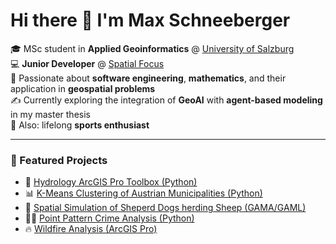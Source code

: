 # Hi there 👋 I'm Max Schneeberger

🎓 MSc student in **Applied Geoinformatics** @ [University of Salzburg](https://www.plus.ac.at/?lang=en)  
💻 **Junior Developer** @ [Spatial Focus](https://www.spatial-focus.net/)  
🧠 Passionate about **software engineering**, **mathematics**, and their application in **geospatial problems**  
✍️ Currently exploring the integration of **GeoAI** with **agent-based modeling** in my master thesis  
🤸 Also: lifelong **sports enthusiast**
  
---  
  
### 🚀 Featured Projects

- 🌊 [Hydrology ArcGIS Pro Toolbox (Python)](https://github.com/maxschneeberger/hydrology-arcgispro-pythontoolbox)  
- 📊 [K-Means Clustering of Austrian Municipalities (Python)](https://github.com/maxschneeberger/kmeans-clustering-municipalities)  
- 🐶 [Spatial Simulation of Sheperd Dogs herding Sheep (GAMA/GAML)](https://github.com/maxschneeberger/gama-shepherd-dogs)
- 🕵️‍♀️ [Point Pattern Crime Analysis (Python)](https://github.com/maxschneeberger/crime-analysis)
- 🔥 [Wildfire Analysis (ArcGIS Pro)](https://github.com/maxschneeberger/wildfire-analysis)  

